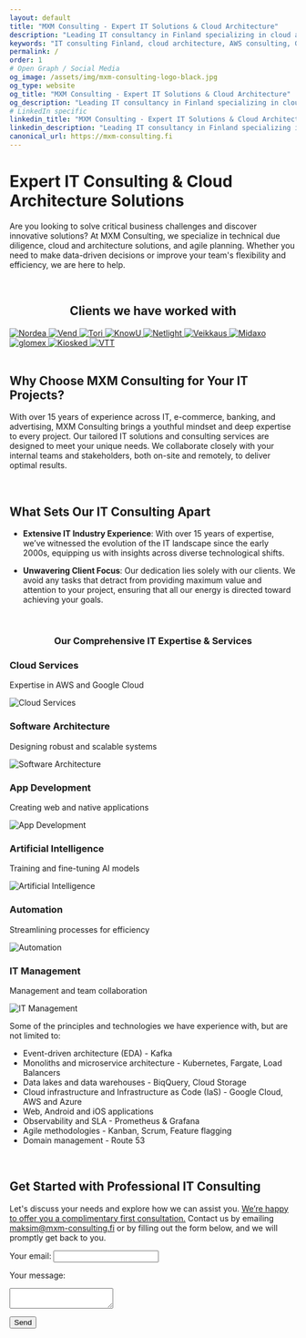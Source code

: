 ```yaml
---
layout: default
title: "MXM Consulting - Expert IT Solutions & Cloud Architecture"
description: "Leading IT consultancy in Finland specializing in cloud architecture, technical due diligence, and digital transformation. 15+ years experience with AWS, Google Cloud, and enterprise solutions."
keywords: "IT consulting Finland, cloud architecture, AWS consulting, Google Cloud, technical due diligence, software development, digital transformation, microservices"
permalink: /
order: 1
# Open Graph / Social Media
og_image: /assets/img/mxm-consulting-logo-black.jpg
og_type: website
og_title: "MXM Consulting - Expert IT Solutions & Cloud Architecture"
og_description: "Leading IT consultancy in Finland specializing in cloud architecture, technical due diligence, and digital transformation. 15+ years experience with AWS, Google Cloud, and enterprise solutions."
# LinkedIn specific
linkedin_title: "MXM Consulting - Expert IT Solutions & Cloud Architecture"
linkedin_description: "Leading IT consultancy in Finland specializing in cloud architecture, technical due diligence, and digital transformation. 15+ years experience with AWS, Google Cloud, and enterprise solutions."
canonical_url: https://mxm-consulting.fi
---
```


# Expert IT Consulting & Cloud Architecture Solutions

Are you looking to solve critical business challenges and discover innovative solutions? At MXM Consulting, we specialize in technical due diligence, cloud and architecture solutions, and agile planning. Whether you need to make data-driven decisions or improve your team's flexibility and efficiency, we are here to help.

<br />

## <center>Clients we have worked with</center>

<div class="client-logos">
  <a href="https://www.nordea.com" target="_blank" rel="noopener noreferrer">
    <img src="assets/img/clients/nordea.png" alt="Nordea" title="Nordea" />
  </a>
  <a href="https://www.vend.com" target="_blank" rel="noopener noreferrer">
    <img src="assets/img/clients/vend.png" alt="Vend" title="Vend" />
  </a>
  <a href="https://www.tori.fi" target="_blank" rel="noopener noreferrer">
    <img src="assets/img/clients/tori.png" alt="Tori" title="Tori" />
  </a>
  <a href="https://www.knowu.app" target="_blank" rel="noopener noreferrer">
    <img src="assets/img/clients/knowu.png" alt="KnowU" title="KnowU" />
  </a>
  <a href="https://www.netlight.com" target="_blank" rel="noopener noreferrer">
    <img src="assets/img/clients/netlight.png" alt="Netlight" title="Netlight" />
  </a>
  <a href="https://www.veikkaus.fi" target="_blank" rel="noopener noreferrer">
    <img src="assets/img/clients/veikkaus.png" alt="Veikkaus" title="Veikkaus" />
  </a>
  <a href="https://www.midaxo.com" target="_blank" rel="noopener noreferrer">
    <img src="assets/img/clients/midaxo.png" alt="Midaxo" title="Midaxo" />
  </a>
  <a href="https://www.glomex.com" target="_blank" rel="noopener noreferrer">
    <img src="assets/img/clients/glomex.png" alt="glomex" title="glomex" />
  </a>
  <a href="https://www.kiosked.com" target="_blank" rel="noopener noreferrer">
    <img src="assets/img/clients/kiosked.png" alt="Kiosked" title="Kiosked" />
  </a>
  <a href="https://www.vtt.fi" target="_blank" rel="noopener noreferrer">
    <img src="assets/img/clients/vtt.png" alt="VTT" title="VTT" />
  </a>
</div>

<br />

## Why Choose MXM Consulting for Your IT Projects?

With over 15 years of experience across IT, e-commerce, banking, and advertising, MXM Consulting brings a youthful mindset and deep expertise to every project. Our tailored IT solutions and consulting services are designed to meet your unique needs. We collaborate closely with your internal teams and stakeholders, both on-site and remotely, to deliver optimal results.

<br />

## What Sets Our IT Consulting Apart

- **Extensive IT Industry Experience**: With over 15 years of expertise, we’ve witnessed the evolution of the IT landscape since the early 2000s, equipping us with insights across diverse technological shifts.

- **Unwavering Client Focus**: Our dedication lies solely with our clients. We avoid any tasks that detract from providing maximum value and attention to your project, ensuring that all our energy is directed toward achieving your goals.

<br />

### <center>Our Comprehensive IT Expertise & Services</center>

<div class="expertise-grid">
  <div class="expertise-item">
    <h3>Cloud Services</h3>
    <p>Expertise in AWS and Google Cloud</p>
    <img src="assets/img/cloud.png" alt="Cloud Services" />
  </div>
  <div class="expertise-item">
    <h3>Software Architecture</h3>
    <p>Designing robust and scalable systems</p>
    <img src="assets/img/architecture.png" alt="Software Architecture" />
  </div>
  <div class="expertise-item">
    <h3>App Development</h3>
    <p>Creating web and native applications</p>
    <img src="assets/img/app.png" alt="App Development" />
  </div>
  <div class="expertise-item">
    <h3>Artificial Intelligence</h3>
    <p>Training and fine-tuning AI models</p>
    <img src="assets/img/ai.png" alt="Artificial Intelligence" />
  </div>
  <div class="expertise-item">
    <h3>Automation</h3>
    <p>Streamlining processes for efficiency</p>
    <img src="assets/img/automation.png" alt="Automation" />
  </div>
   <div class="expertise-item">
    <h3>IT Management</h3>
    <p>Management and team collaboration</p>
    <img src="assets/img/management.png" alt="IT Management" />
  </div>
</div>

Some of the principles and technologies we have experience with, but are not limited to:
* Event-driven architecture (EDA) - Kafka
* Monoliths and microservice architecture - Kubernetes, Fargate, Load Balancers
* Data lakes and data warehouses - BiqQuery, Cloud Storage
* Cloud infrastructure and Infrastructure as Code (IaS) - Google Cloud, AWS and Azure
* Web, Android and iOS applications
* Observability and SLA - Prometheus & Grafana
* Agile methodologies - Kanban, Scrum, Feature flagging
* Domain management - Route 53

<br />

## Get Started with Professional IT Consulting

Let's discuss your needs and explore how we can assist you. <ins>We’re happy to offer you a complimentary first consultation.</ins> Contact us by emailing [maksim@mxm-consulting.fi](mailto:maksim@mxm-consulting.fi) or by filling out the form below, and we will promptly get back to you.

<form
  action="https://formspree.io/f/xyzgwzaq"
  method="POST"
  class="contact-form"
>
  <label for="email">Your email:</label>
  <input type="email" id="email" name="email" required>

  <label for="message">Your message:</label>
  <textarea id="message" name="message" required></textarea>

  <!-- your other form fields go here -->
  <button type="submit" class="submit-button">Send</button>
</form>

